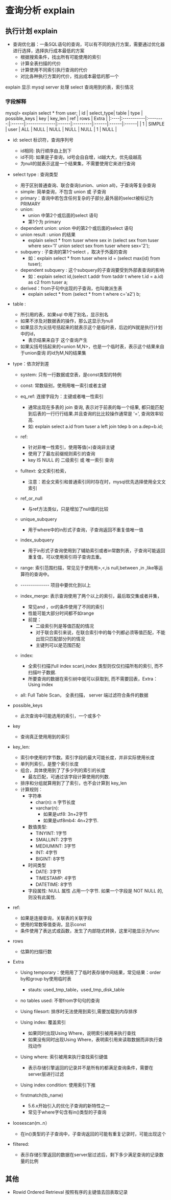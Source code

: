 # 查询分析 explain

## 执行计划 explain
- 查询优化器：一条SQL语句的查询，可以有不同的执行方案，需要通过优化器进行选择，选择执行成本最低的方案
  - 根据搜索条件，找出所有可能使用的索引
  - 计算全表扫描的代价
  - 计算使用不同索引执行查询的代价
  - 对比各种执行方案的代价，找出成本最低的那一个


explain 显示 mysql server 处理 select 查询用到的表，索引情况

###  字段解释
mysql> explain select * from user;
| id  | select_type| table    | type  | possible_keys | key   | key_len  | ref   | rows  | Extra |
|:----|:-----------|:--------:|:------|:--------------|:------|:---------|:------|:------|:------|
|  1  | SIMPLE     | user     | ALL   | NULL          | NULL  | NULL     | NULL  |  1    | NULL  |


- id: select 标识符，查询序列号
  - id相同: 执⾏顺序由上到下
  - id不同: 如果是⼦查询，id号会⾃自增，id越⼤大，优先级越⾼
  - 为null的就表示这是一个结果集，不需要使⽤它来进行查询

- select type : 查询类型
  - 用于区别普通查询、联合查询(union、union all)，⼦查询等复杂查询
  - simple: 简单查询，不包含 union 或 子查询  
  - primary：查询中若包含任何复杂的子部分,最外层的select被标记为PRIMARY
  - union:
    - union 中第2个或后面的select 语句
    - 第1个为 primary
  - dependent union: union 中的第2个或后面的select 语句
  - union result : union 的结果
    - explain select * from tuser where sex in (select sex from tuser where sex='1' union select sex from tuser where sex='2');
  - subquery : 子查询的第1个select ，取决于外面的查询
    - 如：explain select * from tuser where id = (select max(id) from tuser);
  - dependent subquery : 这个subquery的子查询要受到外部表查询的影响
    - 如：explain select id,(select t.addr from taddr t where t.id = a.id) as c2 from tuser a;
  - derived：from子句中出现的⼦查询，也叫做派生表
    - explain select * from (select * from t where c='a2') b;

- table :
  - 所引用的表，如果sql 中用了别名，显示别名
  - 如果不涉及对数据表的操作，那么这显示为null
  - 如果显示为尖括号括起来的就表示这个是临时表，后边的N就是执行计划中的id，
    - 表示结果来⾃于 这个查询产⽣
  - 如果尖括号括起来的<union M,N>，也是⼀个临时表，表示这个结果来⾃于union查询 的id为M,N的结果集

- type：依次好到差
  - system: 只有一行数据或空表，是const类型的特例    
  - const: 常数级别，使⽤用唯⼀索引或者主键
  - eq_ref: 连接字段为：主键或者唯⼀性索引
    - 通常出现在多表的 join 查询, 表示对于前表的每⼀个结果, 都只能匹配到后表的一⾏行行结果.并且查询的⽐比较操作通常是 '=', 查询效率较高.
    - 如: explain select a.id from tuser a left join tdep b on a.dep=b.id;

  - ref:
    - 针对非唯⼀性索引，使⽤等值(=)查询非主键
    - 使⽤了了最左前缀规则索引的查询
    - key IS NULL 的 二级索引 或 唯一索引 查询

  - fulltext: 全⽂索引检索，
    - 注意：若全⽂索引和普通索引同时存在时，mysql优先选择使⽤全⽂文索引

  - ref_or_null
    - 与ref⽅法类似，只是增加了null值的⽐较

  - unique_subquery
    - ⽤于where中的in形式子查询，子查询返回不重复值唯一值

  - index_subquery
    - ⽤于in形式子查询使用到了辅助索引或者in常数列表，子查询可能返回重复值，可以使用索引将子查询去重。

  - range: 索引范围扫描，常⻅见于使⽤用>,<,is null,between ,in ,like等运算符的查询中。

  -  -------------- 项目中要优化到以上
  - index_merge: 表示查询使用了两个以上的索引，最后取交集或者并集，
    - 常见and ，or的条件使⽤了不同的索引
    - 性能可能⼤部分时间都不如range
    - 前提：
      - 二级索引列是等值匹配的情况
      - 对于联合索引来说，在联合索引中的每个列都必须等值匹配，不能出现只匹配部分列的情况
      - 主键列可以是范围匹配

  - index:
    - 全索引扫描(full index scan),index 类型则仅仅扫描所有的索引, 而不扫描叶子数据.
    - 所要查询的数据在索引树中就可以获取到, 而不需要回表，Extra：Using index

  - all: Full Table Scan， 全表扫描， server 端过滤符合条件的数据

- possible_keys
  - 此次查询中可能选⽤的索引，一个或多个

- key
  - 查询真正使⽤用到的索引

- key_len:
  - 索引中使用的字节数。索引字段的最大可能长度，并非实际使用长度
  - 单列列索引，是整个索引长度
  - 组合，具体使⽤到了了多少列的索引的长度
    - 最左匹配，可通过该字段计算使用的列数.
  - 排序和分组就算用到了了索引，也不会计算到 key_len
  - 计算规则：
    - 字符串
      - char(n): n 字节长度
      - varchar(n):
        - 如果是utf8: 3n+2字节
        - 如果是utf8mb4: 4n+2字节.
    - 数值类型:
      - TINYINT: 1字节
      - SMALLINT: 2字节
      - MEDIUMINT: 3字节
      - INT: 4字节
      - BIGINT: 8字节
    - 时间类型
      - DATE: 3字节
      - TIMESTAMP: 4字节
      - DATETIME: 8字节
    - 字段属性: NULL 属性 占用一个字节. 如果一个字段是 NOT NULL 的, 则没有此属性.

- ref:  
  - 如果是连接查询，关联表的关联字段
  - 使⽤的常数等值查询，显示const
  - 条件使⽤了表达式或函数，发生了内部隐式转换，这⾥可能显示为func

- rows
  - 估算的扫描行数

- Extra
  - Using temporary：使⽤用了了临时表存储中间结果，常见结果：order by和group by使用临时表
    - stauts: used_tmp_table，used_tmp_disk_table

  - no tables used: 不带from字句句的查询

  - Using filesort: 排序时无法使⽤到索引,需要加载到内存排序

  - Using index: 覆盖索引
    - 如果同时出现Using Where，说明索引被用来执⾏查找
    - 如果没有同时出现Using Where，表明索引⽤来读取数据而⾮执行查找动作

  - Using where: 索引被⽤来执行查找索引键值
    - 表示存储引擎返回的记录并不是所有的都满⾜查询条件，需要在server层进行过滤

  - Using index condition: 使用索引下推

  - firstmatch(tb_name)
    - 5.6.x开始引入的优化子查询的新特性之⼀
    - 常⻅于where字句含有in()类型的子查询

 - loosescan(m..n）
   - 在in()类型的⼦子查询中，子查询返回的可能有重复记录时，可能出现这个

- filtered:
  - 表示存储引擎返回的数据在server层过滤后，剩下多少满⾜查询的记录数量的⽐例

## 其他
- Rowid Ordered Retrieval 按照有序的主键值去回表取记录
